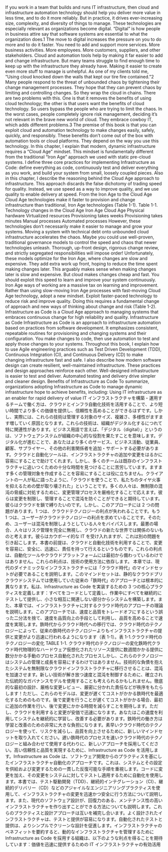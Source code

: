 If you work in a team that builds and runs IT infrastructure, then cloud and infrastructure automation technology should help you deliver more value in less time, and to do it more reliably. But in practice, it drives ever-increasing size, complexity, and diversity of things to manage. These technologies are especially relevant as organizations become digital. “Digital” is how people in business attire say that software systems are essential to what the organization does.1 The move to digital increases the pressure on you to do more and to do it faster. You need to add and support more services. More business activities. More employees. More customers, suppliers, and other stakeholders. Cloud and automation tools help by making it far easier to add and change infrastructure. But many teams struggle to find enough time to keep up with the infrastructure they already have. Making it easier to create even more stuff to manage is unhelpful. As one of my clients told me, “Using cloud knocked down the walls that kept our tire fire contained."2 Many people respond to the threat of unbounded chaos by tightening their change management processes. They hope that they can prevent chaos by limiting and controlling changes. So they wrap the cloud in chains. There are two problems with this. One is that it removes the benefits of using cloud technology; the other is that users want the benefits of cloud technology. So users bypass the people who are trying to limit the chaos. In the worst cases, people completely ignore risk management, deciding it’s not relevant in the brave new world of cloud. They embrace cowboy IT, which adds different problems.3 The premise of this book is that you can exploit cloud and automation technology to make changes easily, safely, quickly, and responsibly. These benefits don’t come out of the box with automation tools or cloud platforms. They depend on the way you use this technology.
In this chapter, I explain that modern, dynamic infrastructure requires a “Cloud Age” mindset. This mindset is fundamentally different from the traditional “Iron Age” approach we used with static pre-cloud systems. I define three core practices for implementing Infrastructure as Code: define everything as code, continuously test and deliver everything as you work, and build your system from small, loosely coupled pieces. Also in this chapter, I describe the reasoning behind the Cloud Age approach to infrastructure. This approach discards the false dichotomy of trading speed for quality. Instead, we use speed as a way to improve quality, and we use quality to enable delivery at speed. From the Iron Age to the Cloud Age Cloud Age technologies make it faster to provision and change infrastructure than traditional, Iron Age technologies (Table 1-1). Table 1-1. Technology changes in the Cloud Age Iron Age Cloud Age Physical hardware Virtualized resources Provisioning takes weeks Provisioning takes minutes Manual processes Automated processes However, these technologies don’t necessarily make it easier to manage and grow your systems. Moving a system with technical debt onto unbounded cloud infrastructure accelerates the chaos. Maybe you could use well-proven, traditional governance models to control the speed and chaos that newer technologies unleash. Thorough, up-front design, rigorous change review, and strictly segregated responsibilities will impose order! Unfortunately, these models optimize for the Iron Age, where changes are slow and expensive. They add extra work up front, hoping to reduce the time spent making changes later. This arguably makes sense when making changes later is slow and expensive. But cloud makes changes cheap and fast. You should exploit this speed to learn and improve your system continuously. Iron Age ways of working are a massive tax on learning and improvement. Rather than using slow-moving Iron Age processes with fast-moving Cloud Age technology, adopt a new mindset. Exploit faster-paced technology to reduce risk and improve quality. Doing this requires a fundamental change of approach and new ways of thinking about change and risk (Table 1-2).
Infrastructure as Code is a Cloud Age approach to managing systems that embraces continuous change for high reliability and quality. Infrastructure as Code Infrastructure as Code is an approach to infrastructure automation based on practices from software development. It emphasizes consistent, repeatable routines for provisioning and changing systems and their configuration. You make changes to code, then use automation to test and apply those changes to your systems. Throughout this book, I explain how to use Agile engineering practices such as Test Driven Development (TDD), Continuous Integration (CI), and Continuous Delivery (CD) to make changing infrastructure fast and safe. I also describe how modern software design can create resilient, well-maintained infrastructure. These practices and design approaches reinforce each other. Well-designed infrastructure is easier to test and deliver. Automated testing and delivery drive simpler and cleaner design. Benefits of Infrastructure as Code To summarize, organizations adopting Infrastructure as Code to manage dynamic infrastructure hope to achieve benefits, including: Using IT infrastructure as an enabler for rapid delivery of value
IT インフラストラクチャを構築・運用するチームで働く方は、クラウドとインフラ自動化技術を活用することで、より短い時間でより多くの価値を提供し、信頼性を高めることができるはずです。しかし、実際には、これらの技術は管理する対象のサイズ、複雑さ、多様性がますます増していく原因となります。これらの技術は、組織がデジタル化するにつれて特に関連性があります。ビジネス用語で言えば、「デジタル（digital）」というのは、ソフトウェアシステムが組織の中心的な役割を果たすことを意味します。デジタル化が進むことで、あなたはより多くのサービス、ビジネス活動、従業員、顧客、サプライヤー、その他の利害関係者を追加・サポートする必要があります。クラウドと自動化ツールは、インフラストラクチャの追加や変更をはるかに容易にすることで助けてくれます。しかし、多くのチームは既存のインフラストラクチャに追いつくための十分な時間を見つけることに苦労しています。ますます多くの管理対象を作成することを容易にすることは役に立ちません。クライアントの一人が私に語ったように、「クラウドを使うことで、私たちのタイヤ火事を抑えるための壁が取り壊された」ということです。多くの人々は、無制限の混沌の脅威に対処するために、変更管理プロセスを厳格化することで応えます。彼らは変更を制限し、管理することで混沌を防ぐことができると期待しています。彼らはクラウドを鎖で縛りたいのです。しかし、このアプローチには 2 つの問題があります。1 つは、クラウドテクノロジーの利点が失われることです。もう 1 つは、ユーザーがクラウドテクノロジーの利点を求めていることです。そのため、ユーザーは混沌を制限しようとしている人々をバイパスします。最悪の場合、人々はリスク管理を完全に無視し、クラウドの新たな世界では関係のないものと考えます。彼らはカウボーイ的な IT を受け入れますが、これは別の問題を引き起こします。本書の前提は、クラウドと自動化技術を利用することで、変更を容易に、安全に、迅速に、責任を持って行えるというものです。これらの利点は、自動化ツールやクラウドプラットフォームには最初から備わっているわけではありません。これらの利点は、技術の使用方法に依存します。
本章では、現代のダイナミックなインフラストラクチャには「クラウド時代」のマインドセットが必要であることを説明します。このマインドセットは、静的なクラウドプリクラウドシステムでは使用していた従来の「鉄時代」のアプローチとは根本的に異なります。私は、Infrastructure as Code を実装するための 3 つの核心プラクティスを定義します：すべてをコードとして定義し、作業中にすべてを継続的にテストして提供し、小さな相互に関連しない部分からシステムを構築します。また、本章では、インフラストラクチャに対するクラウド時代のアプローチの理論を説明します。このアプローチでは、速度と品質をトレードオフにするという誤った二分法を捨て、速度を品質向上の手段として利用し、品質を高めることで速度を実現します。鉄時代からクラウド時代への移行では、クラウド時代のテクノロジーによって、従来の鉄時代のテクノロジーよりもインフラストラクチャの提供と変更がより迅速に行われるようになります（表 1-1）。表 1-1.クラウド時代のテクノロジーの変化 TABLE 1-1. クラウド時代のテクノロジーの変化鉄時代クラウド時代物理的なハードウェア仮想化されたリソース提供に数週間かかる提供に数分かかる手動のプロセス自動化されたプロセスしかし、これらのテクノロジーはシステムの管理と成長を容易にするわけではありません。技術的な負債を抱えたシステムを無制限なクラウドインフラストラクチャに移行させることは、混沌を加速させます。新しい技術が解き放つ速度と混沌を制御するために、確立された伝統的なガバナンスモデルを使用することも考えられるかもしれません。徹底的な最初の設計、厳格な変更レビュー、厳密に分かれた責任などが秩序をもたらします！ただし、これらのモデルは、変更が遅くてコストがかかる鉄時代を最適化するためのものです。後で変更を行うことが遅くてコストがかかる場合、最初に追加の作業を行い、後で変更にかかる時間を減らすことを期待します。ただし、クラウドを利用すると変更が安価で迅速になります。あなたはこの速度を利用してシステムを継続的に学習し、改善する必要があります。鉄時代の働き方は学習と改善のための非常に大きな負担になります。素早いクラウド時代のテクノロジーを使って、リスクを減らし、品質を向上させるために、新しいマインドセットを取り入れてください。遅い鉄時代のプロセスを速いクラウド時代のテクノロジーと組み合わせて使用する代わりに、新しいアプローチを採用してください。高い信頼性と品質を実現するために、Infrastructure as Code を活用します。Infrastructure as Code は、ソフトウェア開発からのプラクティスを基にしたインフラストラクチャ自動化のアプローチです。これは、システムとその設定を供給および変更するための一貫した反復可能な手順を重視します。コードに変更を加え、その変更をシステムに対してテストし適用するために自動化を使用します。本書では、テスト駆動開発（TDD）、継続的インテグレーション（CI）、継続的デリバリー（CD）などのアジャイルなエンジニアリングプラクティスを使用して、インフラストラクチャの変更を迅速かつ安全に行う方法について説明します。また、現代のソフトウェア設計が、回復力のある、メンテナンス性の高いインフラストラクチャを作り出すことができる方法についても説明します。これらのプラクティスと設計アプローチは互いを補完し合います。よく設計されたインフラストラクチャは、テストと提供が容易になります。自動化されたテストと提供は、よりシンプルでクリーンな設計を促進します。インフラストラクチャのベネフィットを要約すると、動的なインフラストラクチャを管理するために Infrastructure as Code を採用する組織は、以下のような利点を得ることを期待しています：価値を迅速に提供するための IT インフラストラクチャの有効活用
